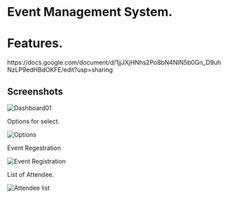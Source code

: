 # Event Management System. 

<h1>Features.</h1>
https://docs.google.com/document/d/1jjJXjHNhs2Po8bN4NIN5b0Gn_D9uhNzLP9edHBdOKFE/edit?usp=sharing
<h2>Screenshots</h2>

![Dashboard01](https://github.com/Sabbir193D/The-Event-Planners/assets/137142428/12bc7752-bd73-453e-b8ad-087388660ad1)

Options for select.

![Options](https://github.com/Sabbir193D/The-Event-Planners/assets/137142428/67373cf3-3edc-4c74-b198-e29a5118c7ae)

Event Regestration

![Event Registration](https://github.com/Sabbir193D/The-Event-Planners/assets/137142428/e070fd36-49fb-4b78-b570-d85c3299c837)

List of Attendee.

![Attendee list](https://github.com/Sabbir193D/The-Event-Planners/assets/137142428/67708a32-4e20-4bc9-805f-228d1cfe17c8)

